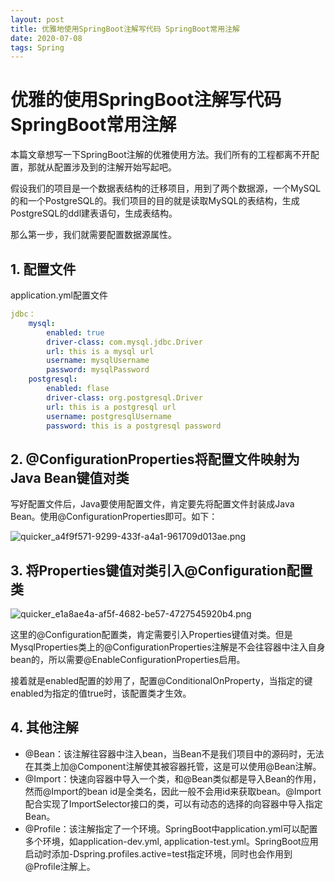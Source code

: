 ```yaml
---
layout: post
title: 优雅地使用SpringBoot注解写代码 SpringBoot常用注解
date: 2020-07-08
tags: Spring
---
```


# 优雅的使用SpringBoot注解写代码 SpringBoot常用注解

本篇文章想写一下SpringBoot注解的优雅使用方法。我们所有的工程都离不开配置，那就从配置涉及到的注解开始写起吧。

假设我们的项目是一个数据表结构的迁移项目，用到了两个数据源，一个MySQL的和一个PostgreSQL的。我们项目的目的就是读取MySQL的表结构，生成PostgreSQL的ddl建表语句，生成表结构。

那么第一步，我们就需要配置数据源属性。

## 1. 配置文件
application.yml配置文件

```yml
jdbc：
    mysql:
        enabled: true
        driver-class: com.mysql.jdbc.Driver
        url: this is a mysql url
        username: mysqlUsername
        password: mysqlPassword
    postgresql:
        enabled: flase
        driver-class: org.postgresql.Driver
        url: this is a postgresql url
        username: postgresqlUsername
        password: this is a postgresql password
```

## 2. @ConfigurationProperties将配置文件映射为Java Bean键值对类

写好配置文件后，Java要使用配置文件，肯定要先将配置文件封装成Java Bean。使用@ConfigurationProperties即可。如下：

![quicker_a4f9f571-9299-433f-a4a1-961709d013ae.png](https://i.loli.net/2020/07/08/W9b8IuRxa3tGm72.png)

## 3. 将Properties键值对类引入@Configuration配置类

![quicker_e1a8ae4a-af5f-4682-be57-4727545920b4.png](https://i.loli.net/2020/07/08/TusDjPhfZ5CxXE6.png)

这里的@Configuration配置类，肯定需要引入Properties键值对类。但是MysqlProperties类上的@ConfigurationProperties注解是不会往容器中注入自身bean的，所以需要@EnableConfigurationProperties启用。

接着就是enabled配置的妙用了，配置@ConditionalOnProperty，当指定的键enabled为指定的值true时，该配置类才生效。

## 4. 其他注解

+ @Bean：该注解往容器中注入bean，当Bean不是我们项目中的源码时，无法在其类上加@Component注解使其被容器托管，这是可以使用@Bean注解。
+ @Import：快速向容器中导入一个类，和@Bean类似都是导入Bean的作用，然而@Import的bean id是全类名，因此一般不会用id来获取bean。@Import配合实现了ImportSelector接口的类，可以有动态的选择的向容器中导入指定Bean。
+ @Profile：该注解指定了一个环境。SpringBoot中application.yml可以配置多个环境，如application-dev.yml, application-test.yml。SpringBoot应用启动时添加-Dspring.profiles.active=test指定环境，同时也会作用到@Profile注解上。